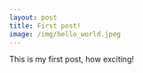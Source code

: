 ```yaml
---	
layout: post	
title: First post!	
image: /img/hello_world.jpeg	
---	
```


This is my first post, how exciting!

